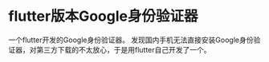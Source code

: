# flutter版本Google身份验证器

一个flutter开发的Google身份验证器。
发现国内手机无法直接安装Google身份验证器，对第三方下载的不太放心，于是用flutter自己开发了一个。

